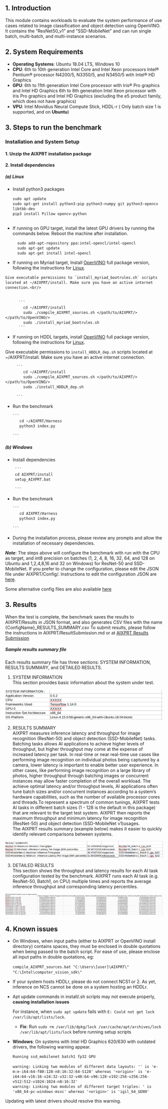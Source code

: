 ## 1. Introduction
This module contains workloads to evaluate the system performance of use cases related to image classification and object detection using OpenVINO.
It contains the “ResNet50_v1” and "SSD-MobileNet" and can run single batch, multi-batch, and multi-instance scenarios.

## 2. System Requirements

* **Operating Systems**: Ubuntu 18.04 LTS, Windows 10
* **CPU**:
	  6th to 10th generation Intel Core and Intel Xeon processors
    Intel® Pentium® processor N4200/5, N3350/5, and N3450/5 with Intel® HD Graphics
* **GPU**:
	  6th to 11th generation Intel Core processor with Iris® Pro graphics and Intel HD Graphics
    6th to 8th generation Intel Xeon processor with Iris Pro graphics and Intel HD Graphics (excluding the e5 product family, which does not have graphics)
* **VPU**:
    Intel Movidius Neural Compute Stick, HDDL-r  ( Only batch size 1 is supported, and on **Ubuntu**)

## 3. Steps to run the benchmark

### Installation and System Setup
#### 1. Unzip the AIXPRT installation package

#### 2. Install dependencies

##### (a) Linux

   * Install python3 packages

      ```
      sudo apt update
      sudo apt-get install python3-pip python3-numpy git python3-opencv libtbb-dev
      pip3 install Pillow opencv-python
    
      ```

   * If running on GPU target, install the latest GPU drivers by running the commands below. Reboot the machine after installation.

       ```
         sudo add-apt-repository ppa:intel-opencl/intel-opencl
         sudo apt-get update
         sudo apt-get install intel-opencl
       ```

   * If running on Myriad target, Install [OpenVINO](https://docs.openvinotoolkit.org/latest/_docs_install_guides_installing_openvino_linux.html) full package version, following the instructions for [Linux](https://software.intel.com/en-us/articles/OpenVINO-Install-Linux).<br/>

    Give executable permissions to `install_myriad_bootrules.sh` scripts located at ~/AIXPRT/install. Make sure you have an active internet connection.<br/>


          ```
            cd ~/AIXPRT/install
            sudo ./compile_AIXPRT_sources.sh </path/to/AIXPRT/> </path/to/OpenVINO/>
            sudo ./install_myriad_bootrules.sh
          ```

   * If running on HDDL targets, install [OpenVINO](https://docs.openvinotoolkit.org/latest/_docs_install_guides_installing_openvino_linux.html) full package version, following the instructions for [Linux](https://software.intel.com/en-us/articles/OpenVINO-Install-Linux).<br/>

   Give executable permissions to ```install_HDDLR_dep.sh``` scripts located at ~/AIXPRT/install. Make sure you have an active internet connection.<br/>


         ```
            cd ~/AIXPRT/install
            sudo ./compile_AIXPRT_sources.sh </path/to/AIXPRT/> </path/to/OpenVINO/>
            sudo ./install_HDDLR_dep.sh

         ```

   * Run the benchmark <br/>


         ```
            cd ~/AIXPRT/Harness
            python3 index.py

         ```


##### (b) Windows
   * Install dependencies


          ```
          cd AIXPRT/install
          setup_AIXPRT.bat

          ```

   * Run the benchmark


         ```
            cd AIXPRT/Harness
            python3 index.py

         ```
   * During the installation process, please review any prompts and allow the installation of necessary dependencies.

***Note***: The steps above will configure the benchmark with run with the CPU as target, and int8 precision on batches (1, 2, 4, 8, 16, 32, 64, and 128 on Ubuntu and 1,2,4,8,16 and 32 on Windows) for ResNet-50 and SSD-MobileNet.
   If you prefer to change the configuration, please edit the JSON file under AIXPRT/Config/. Instructions to edit the configuration JSON are [here](https://github.com/BenchmarkXPRT/Public-AIXPRT-Resources/blob/master/OtherDocuments/EditConfig.md).

   Some alternative config files are also available [here](https://github.com/BenchmarkXPRT/Public-AIXPRT-Resources/tree/master/Alternative_test_Config_files/Linux_Ubuntu/Intel)

## 3. Results

When the test is complete, the benchmark saves the results to AIXPRT/Results in JSON format, and also generates CSV files with the name {ConfigName}_RESULTS_SUMMARY.csv
To submit results, please follow the instructions in AIXPRT/ResultSubmission.md or at [AIXPRT Results Submission](https://github.com/BenchmarkXPRT/Public-AIXPRT-Resources/blob/master/OtherDocuments/ResultSubmission.md)


##### Sample results summary file <br/>

   Each results summary file has three sections: SYSTEM INFORMATION, RESULTS SUMMARY, and DETAILED RESULTS.<br/>
   1. SYSTEM INFORMATION <br/>
   This section provides basic information about the system under test. <br/>

   ![alt text](https://github.com/BenchmarkXPRT/Public-AIXPRT-Resources/blob/master/assets/tensorflow_systemInfo.png)

   2. RESULTS SUMMARY <br/>
   AIXPRT measures inference latency and throughput for image recognition (ResNet-50) and object detection (SSD-MobileNet) tasks. Batching tasks allows AI applications to achieve higher levels of throughput, but higher throughput may come at the expense of increased latency per task. In real-time or near real-time use cases like performing image recognition on individual photos being captured by a camera, lower latency is important to enable better user experience. In other cases, like performing image recognition on a large library of photos, higher throughput through batching images or concurrent instances may allow faster completion of the overall workload. The achieve optimal latency and/or throughput levels, AI applications often tune batch sizes and/or concurrent instances according to a system’s hardware capabilities, such as the number of available processor cores and threads.To represent a spectrum of common tunings, AIXPRT tests AI tasks in different batch sizes (1 - 128 is the default in this package) that are relevant to the target test system.
   AIXPRT then reports the maximum throughput and minimum latency for image recognition (ResNet-50) and object detection (SSD-MobileNet v1)usages.<br/>
   The AIXPRT results summary (example below) makes it easier to quickly identify relevant comparisons between systems. <br/>

   ![alt text](https://github.com/BenchmarkXPRT/Public-AIXPRT-Resources/blob/master/assets/results_summary.png)


   3. DETAILED RESULTS <br/>
   This section shows the throughput and latency results for each AI task configuration tested by the benchmark.
   AIXPRT runs each AI task (e.g. ResNet-50, Batch1, on CPU) multiple times and reports the average inference throughput and corresponding latency percentiles.

   ![alt text](https://github.com/BenchmarkXPRT/Public-AIXPRT-Resources/blob/master/assets/detailed_results.png)


## 4. Known issues
- On Windows, when input paths (either to AIXPRT or OpenVINO install directory) contains spaces, they must be enclosed in double quotations when being passed to the batch script. For ease of use, please enclose all input paths in double quotations, eg:

   ```compile_AIXPRT_sources.bat "C:\Users\[user]\AIXPRT\" "C:\Intel\computer_vision_sdk\"```

- If your system hosts HDDLr, please do not connect NCS1 or 2. As yet, inference on NCS cannot be done on a system hosting an HDDLr.

- Apt update commands in install/.sh scripts may not execute properly, **causing installation issues**

     For instance, when `sudo apt update` fails with `E: Could not get lock /var/lib/apt/lists/lock`.
     - **Fix**: Run `sudo rm /var/lib/dpkg/lock /var/cache/apt/archives/lock /var/lib/apt/lists/lock` before running setup scripts

- **Windows**: On systems with Intel HD Graphics 620/630 with outdated drivers, the following warning appear.


   ```
   Running ssd_mobilenet batch1 fp32 GPU

   warning: Linking two modules of different data layouts: '' is 'e-m:e-i64:64-f80:128-n8:16:32:64-S128' whereas '<origin>' is 'e-   i64:64-v16:16-v24:32-v32:32-v48:64-v96:128-v192:256-v256:256-v512:512-v1024:1024-n8:16:32'
   warning: Linking two modules of different target triples: ' is 'x86_64-pc-windows-msvc' whereas '<origin>' is 'igil_64_GEN9'

   ```

Updating with latest drivers should resolve this warning.
